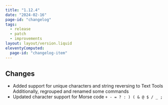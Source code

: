```yaml
---
title: "1.12.4"
date: "2024-02-16"
page-id: "changelog"
tags: 
  - release
  - patch
  - improvements
layout: layout/version.liquid
eleventyComputed:
  page-id: "changelog-item"
---
```

## Changes
- Added support for unique characters and string reversing to Text Tools
Additionally, regrouped and renamed some commands
- Updated character support for Morse code
`+ - = ? : ) ( & @ $ / _ ; `